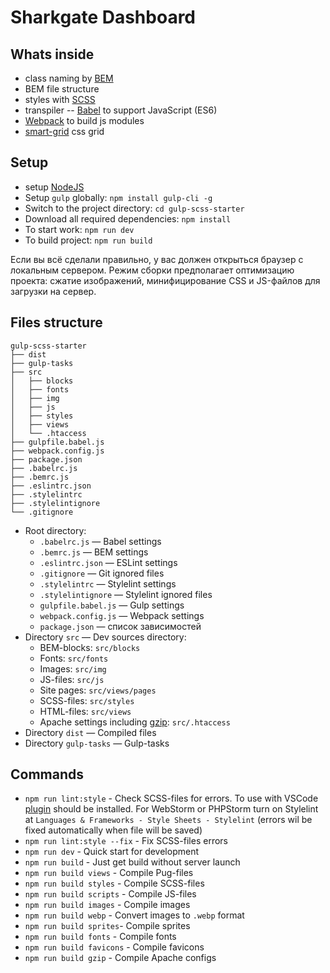 # Sharkgate Dashboard

## Whats inside
* class naming by [BEM](https://ru.bem.info/)
* BEM file structure
* styles with [SCSS](https://sass-lang.com/)
* transpiler -- [Babel](https://babeljs.io/) to support JavaScript (ES6)
* [Webpack](https://webpack.js.org/) to build js modules
* [smart-grid](https://github.com/dmitry-lavrik/smart-grid) css grid

## Setup
* setup [NodeJS](https://nodejs.org/en/)
* Setup ```gulp``` globally: ```npm install gulp-cli -g```
* Switch to the project directory: ```cd gulp-scss-starter```
* Download all required dependencies: ```npm install```
* To start work: ```npm run dev```
* To build project: ```npm run build```

Если вы всё сделали правильно, у вас должен открыться браузер с локальным сервером. Режим сборки предполагает оптимизацию проекта: сжатие изображений, минифицирование CSS и JS-файлов для загрузки на сервер.

## Files structure

```
gulp-scss-starter
├── dist
├── gulp-tasks
├── src
│   ├── blocks
│   ├── fonts
│   ├── img
│   ├── js
│   ├── styles
│   ├── views
│   └── .htaccess
├── gulpfile.babel.js
├── webpack.config.js
├── package.json
├── .babelrc.js
├── .bemrc.js
├── .eslintrc.json
├── .stylelintrc
├── .stylelintignore
└── .gitignore
```

* Root directory:
    * ```.babelrc.js``` — Babel settings
    * ```.bemrc.js``` — BEM settings
    * ```.eslintrc.json``` — ESLint settings
    * ```.gitignore``` — Git ignored files
    * ```.stylelintrc``` — Stylelint settings
    * ```.stylelintignore``` — Stylelint ignored files
    * ```gulpfile.babel.js``` — Gulp settings
    * ```webpack.config.js``` — Webpack settings
    * ```package.json``` — список зависимостей
* Directory ```src``` — Dev sources directory:
    * BEM-blocks: ```src/blocks```
    * Fonts: ```src/fonts```
    * Images: ```src/img```
    * JS-files: ```src/js```
    * Site pages: ```src/views/pages```
    * SCSS-files: ```src/styles```
    * HTML-files: ```src/views```
    * Apache settings including [gzip](https://habr.com/ru/post/221849/): ```src/.htaccess```
* Directory ```dist``` — Compiled files
* Directory ```gulp-tasks``` — Gulp-tasks


## Commands
* ```npm run lint:style``` - Check SCSS-files for errors. To use with VSCode [plugin](https://marketplace.visualstudio.com/items?itemName=shinnn.stylelint) should be installed. For WebStorm 
or PHPStorm turn on Stylelint at ```Languages & Frameworks - Style Sheets - Stylelint``` (errors wil be fixed automatically when file will be saved)
* ```npm run lint:style --fix``` - Fix SCSS-files errors
* ```npm run dev``` - Quick start for development
* ```npm run build``` - Just get build without server launch
* ```npm run build views``` - Compile Pug-files
* ```npm run build styles``` - Compile SCSS-files
* ```npm run build scripts``` - Compile JS-files
* ```npm run build images``` - Compile images
* ```npm run build webp``` - Convert images to ```.webp``` format
* ```npm run build sprites```- Compile sprites
* ```npm run build fonts``` - Compile fonts
* ```npm run build favicons``` - Compile favicons
* ```npm run build gzip``` - Compile Apache configs
